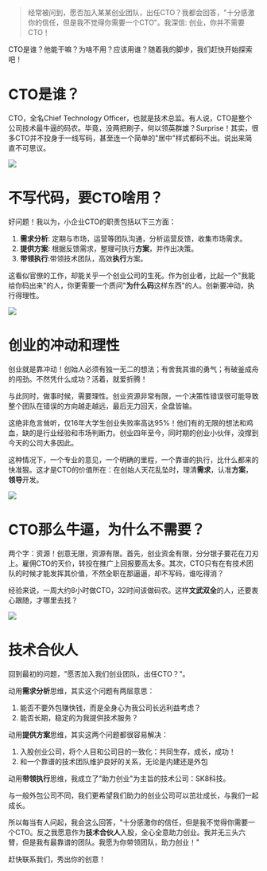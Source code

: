> 经常被问到，愿否加入某某创业团队，出任CTO？我都会回答，"十分感激你的信任，但是我不觉得你需要一个CTO"。我深信: 创业，你并不需要CTO！

CTO是谁？他能干嘛？为啥不用？应该用谁？随着我的脚步，我们赶快开始探索吧！

# CTO是谁？

CTO，全名Chief Technology Officer，也就是技术总监。有人说，CTO是整个公司技术最牛逼的码农。毕竟，没两把刷子，何以领英群雄？Surprise！其实，很多CTO并不投身于一线写码，甚至连一个简单的"居中"样式都码不出。说出来简直不可思议。

![](https://media.giphy.com/media/xUPGcwDf2lneEamxHy/giphy.gif)

# 不写代码，要CTO啥用？

好问题！我以为，小企业CTO的职责包括以下三方面：

1. **需求分析**: 定期与市场，运营等团队沟通，分析运营反馈，收集市场需求。
1. **提供方案**: 根据反馈需求，整理可执行**方案**，并作出决策。
1. **带领执行**:带领技术团队，高效**执行**方案。

这看似官僚的工作，却能关乎一个创业公司的生死。作为创业者，比起一个"我能给你码出来"的人，你更需要一个质问"**为什么码**这样东西"的人。创新要冲动，执行得理性。

![](https://media.giphy.com/media/xzr5ZcFriO2PK/giphy.gif)

# 创业的冲动和理性

创业就是靠冲动！创始人必须有独一无二的想法；有舍我其谁的勇气；有破釜成舟的闯劲。不然凭什么成功？活着，就爱折腾！

与此同时，做事时候，需要理性。创业资源非常有限，一个决策性错误很可能导致整个团队在错误的方向越走越远，最后无力回天，全盘皆输。

这绝非危言耸听，仅16年大学生创业失败率高达95%！他们有的无限的想法和鸡血，缺的是行业经验和市场判断力。创业四年至今，同时期的创业小伙伴，没撑到今天的公司大多因此。

这种情况下，一个专业的意见，一个明确的里程，一个靠谱的执行，比什么都来的快准狠。这才是CTO的价值所在：在创始人天花乱坠时，理清**需求**，认准**方案**，**领导**开发。

![](https://media.giphy.com/media/l3974K92SwdUBS9Nu/giphy.gif)

# CTO那么牛逼，为什么不需要？

两个字：资源！创意无限，资源有限。首先，创业资金有限，分分银子要花在刀刃上。雇佣CTO的天价，转投在推广上回报要高太多。其次，CTO只有在有技术团队的时候才能发挥其价值，不然全职在那逼逼，却不写码，谁吃得消？

经验来说，一周大约8小时做CTO，32时间该做码农。这样**文武双全**的人，还要衷心跟随，才哪里去找？

![](https://media.giphy.com/media/BoOn12BXBt5ja/giphy.gif)

# 技术合伙人

回到最初的问题，"愿否加入我们创业团队，出任CTO？"。

动用**需求分析**思维，其实这个问题有两层意思：

1. 能否不要外包赚快钱，而是全身心为我公司长远利益考虑？
1. 能否长期，稳定的为我提供技术服务？

动用**提供方案**思维，其实这两个问题都很容易解决：

1. 入股创业公司，将个人目和公司目的一致化：共同生存，成长，成功！
1. 和一个靠谱的技术团队维护良好的关系，无论是内建还是外包

动用**带领执行**思维，我成立了"助力创业"为主旨的技术公司：SK8科技。

与一般外包公司不同，我们更希望我们助力的创业公司可以茁壮成长，与我们一起成长。

所以每当有人问起，我会这么回答，"十分感激你的信任，但是我不觉得你需要一个CTO。反之我愿意作为**技术合伙人**入股，全心全意助力创业。我并无三头六臂，但是我有最靠谱的团队。我愿为你带领团队，助力创业！"

赶快联系我们，秀出你的创意！

